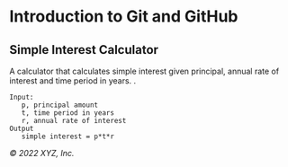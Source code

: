 # Introduction to Git and GitHub

## Simple Interest Calculator

A calculator that calculates simple interest given principal, annual rate of interest and time period in years.
.
```
Input:
   p, principal amount
   t, time period in years
   r, annual rate of interest
Output
   simple interest = p*t*r
```

_© 2022 XYZ, Inc._
